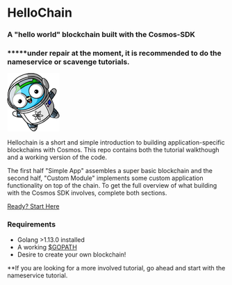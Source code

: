 # HelloChain

### A "hello world" blockchain built with the Cosmos-SDK

### **\***under repair at the moment, it is recommended to do the nameservice or scavenge tutorials.

!["Greetings Cosmonauts"](./space.png)

Hellochain is a short and simple introduction to building
application-specific blockchains with Cosmos. This repo contains both the
tutorial walkthough and a working version of the code.

The first half "Simple App" assembles a super basic blockchain and the second
half, "Custom Module" implements some custom application functionality on top
of the chain. To get the full overview of what building with the Cosmos SDK
involves, complete both sections.

[Ready? Start Here](./tutorial/00-intro.md)

### Requirements

- Golang >1.13.0 installed
- A working [\$GOPATH](https://github.com/golang/go/wiki/SettingGOPATH)
- Desire to create your own blockchain!

\*\*If you are looking for a more involved tutorial, go ahead and start with
the nameservice tutorial.

#
